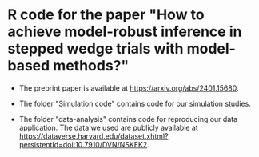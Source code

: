 # R code for the paper "How to achieve model-robust inference in stepped wedge trials with model-based methods?"

- The preprint paper is available at https://arxiv.org/abs/2401.15680. 

- The folder "Simulation code" contains code for our simulation studies.

- The folder "data-analysis" contains code for reproducing our data application. The data we used are publicly available at https://dataverse.harvard.edu/dataset.xhtml?persistentId=doi:10.7910/DVN/NSKFK2.
